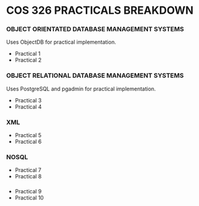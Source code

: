 # COS 326 PRACTICALS BREAKDOWN

### OBJECT ORIENTATED DATABASE MANAGEMENT SYSTEMS
Uses ObjectDB for practical implementation.
* Practical 1
* Practical 2

### OBJECT RELATIONAL DATABASE MANAGEMENT SYSTEMS
Uses PostgreSQL and pgadmin for practical implementation.
* Practical 3
* Practical 4

### XML
* Practical 5
* Practical 6

### NOSQL
* Practical 7
* Practical 8

### 
* Practical 9
* Practical 10
